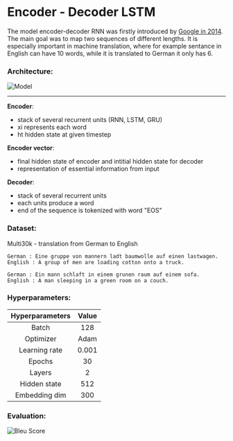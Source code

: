 # Encoder - Decoder LSTM

The model encoder-decoder RNN was firstly introduced by [Google in 2014](https://arxiv.org/pdf/1409.3215.pdf). The main goal was to map two sequences of different lengths. It is especially important in machine translation, where for example sentance in English can have 10 words, while it is translated to German it only has 6.
### Architecture:

![Model](https://github.com/maciejbalawejder/DeepLearning-collection/blob/main/NLP/Encoder-Decoder%20LSTM/imgs/model.jpeg)

-----

__Encoder__:
- stack of several recurrent units (RNN, LSTM, GRU)
- xi represents each word
- ht hidden state at given timestep

__Encoder vector__:
- final hidden state of encoder and intitial hidden state for decoder
- representation of essential information from input

__Decoder__: 
- stack of several recurrent units 
- each units produce a word
- end of the sequence is tokenized with word "EOS"

### Dataset:
Multi30k - translation from German to English

```
German : Eine gruppe von mannern ladt baumwolle auf einen lastwagen.
English : A group of men are loading cotton onto a truck.
```

```
German : Ein mann schlaft in einem grunen raum auf einem sofa. 
English : A man sleeping in a green room on a couch.
```
### __Hyperparameters__:
| Hyperparameters | Value| 
|:---------------:|:----:|
| Batch           | 128   |
| Optimizer       | Adam  |
| Learning rate   | 0.001 |
| Epochs          | 30   |
| Layers          | 2   |
| Hidden state    | 512 |
| Embedding dim    | 300 |




### __Evaluation__:
![Bleu Score](https://github.com/maciejbalawejder/DeepLearning-collection/blob/main/NLP/Encoder-Decoder%20LSTM/imgs/bleu.png)
